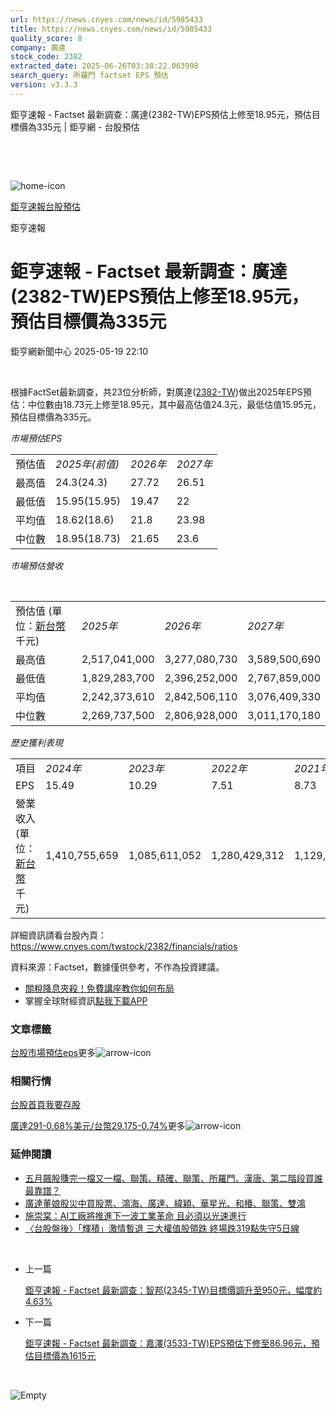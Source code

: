 ```yaml
---
url: https://news.cnyes.com/news/id/5985433
title: https://news.cnyes.com/news/id/5985433
quality_score: 8
company: 廣達
stock_code: 2382
extracted_date: 2025-06-26T03:38:22.063998
search_query: 所羅門 factset EPS 預估
version: v3.3.3
---
```


鉅亨速報 - Factset 最新調查：廣達(2382-TW)EPS預估上修至18.95元，預估目標價為335元 | 鉅亨網 - 台股預估

‌

‌

![home-icon](/assets/icons/breadCrumb/symbol-icon-home.svg)

[鉅亨速報](/news/cat/anue_live)[台股預估](/news/cat/tw_forecast)

鉅亨速報

# 鉅亨速報 - Factset 最新調查：廣達(2382-TW)EPS預估上修至18.95元，預估目標價為335元

鉅亨網新聞中心 2025-05-19 22:10

‌

根據FactSet最新調查，共23位分析師，對廣達([2382-TW](https://www.cnyes.com/twstock/2382))做出2025年EPS預估：中位數由18.73元上修至18.95元，其中最高估值24.3元，最低估值15.95元，預估目標價為335元。

*市場預估EPS*

|  |  |  |  |
| --- | --- | --- | --- |
| 預估值 | *2025年(前值)* | *2026年* | *2027年* |
| 最高值 | 24.3(24.3) | 27.72 | 26.51 |
| 最低值 | 15.95(15.95) | 19.47 | 22 |
| 平均值 | 18.62(18.6) | 21.8 | 23.98 |
| 中位數 | 18.95(18.73) | 21.65 | 23.6 |

*市場預估營收*

‌

|  |  |  |  |
| --- | --- | --- | --- |
| 預估值 (單位：[新台幣](https://invest.cnyes.com/forex/detail/usdtwd)千元) | *2025年* | *2026年* | *2027年* |
| 最高值 | 2,517,041,000 | 3,277,080,730 | 3,589,500,690 |
| 最低值 | 1,829,283,700 | 2,396,252,000 | 2,767,859,000 |
| 平均值 | 2,242,373,610 | 2,842,506,110 | 3,076,409,330 |
| 中位數 | 2,269,737,500 | 2,806,928,000 | 3,011,170,180 |

*歷史獲利表現*

|  |  |  |  |  |
| --- | --- | --- | --- | --- |
| 項目 | *2024年* | *2023年* | *2022年* | *2021年* |
| EPS | 15.49 | 10.29 | 7.51 | 8.73 |
| 營業收入 (單位：[新台幣](https://invest.cnyes.com/forex/detail/usdtwd)千元) | 1,410,755,659 | 1,085,611,052 | 1,280,429,312 | 1,129,453,350 |

詳細資訊請看台股內頁：  
<https://www.cnyes.com/twstock/2382/financials/ratios>

資料來源：Factset，數據僅供參考，不作為投資建議。

* [關稅降息夾殺！免費講座教你如何布局](https://www.rsc.com.tw/Cnyes_RSC/SeminarBooking2025InvestmentOutlook.aspx?utm_source=anue&utm_medium=usstocks_end)
* 掌握全球財經資訊[點我下載APP](http://www.cnyes.com/app/?utm_source=mweb&utm_medium=HamMenuBanner&utm_campaign=fixed&utm_content=entr)

### 文章標籤

[台股](https://news.cnyes.com/tag/台股 "台股")[市場預估](https://news.cnyes.com/tag/市場預估 "市場預估")[eps](https://news.cnyes.com/tag/eps "eps")更多![arrow-icon](/assets/icons/arrows/arrow-down.svg)

### 相關行情

[台股首頁](https://www.cnyes.com/twstock)[我要存股](https://supr.link/8OHaU)

[廣達291-0.68%](https://www.cnyes.com/twstock/2382)[美元/台幣29.175-0.74%](https://invest.cnyes.com/forex/detail/USDTWD)更多![arrow-icon](/assets/icons/arrows/arrow-down.svg)

### 延伸閱讀

* [五月飆股賺完一檔又一檔、聯策、精確、聯策、所羅門、漢唐、第二階段買誰最靠譜？](/news/id/5985121)
* [廣達董娘股災中買股票、鴻海、廣達、緯穎、華星光、和椿、聯策、雙鴻](/news/id/5979672)
* [施崇棠：AI工廠將推進下一波工業革命 且必須以光速進行](/news/id/5984558)
* [〈台股盤後〉「輝積」激情暫退 三大權值股領跌 終場跌319點失守5日線](/news/id/5984757)

‌

* 上一篇

  [鉅亨速報 - Factset 最新調查：智邦(2345-TW)目標價調升至950元，幅度約4.63%](/news/id/5985649)
* 下一篇

  [鉅亨速報 - Factset 最新調查：嘉澤(3533-TW)EPS預估下修至86.96元，預估目標價為1615元](/news/id/5984648)

‌

![Empty](/assets/icons/skeleton/empty-image.svg)

‌